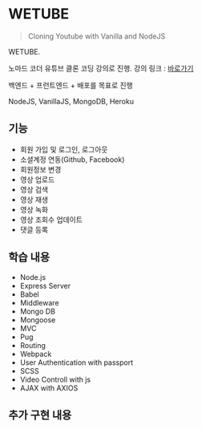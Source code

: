 # WETUBE

> Cloning Youtube with Vanilla and NodeJS

WETUBE.

노마드 코더 유튜브 클론 코딩 강의로 진행. 강의 링크 : [바로가기](https://academy.nomadcoders.co/p/javascript-fullstack-from-zero-to-hero)

백엔드 + 프런트엔드 + 배포를 목표로 진행

NodeJS, VanillaJS, MongoDB, Heroku

## 기능
* 회원 가입 및 로그인, 로그아웃
* 소셜계정 연동(Github, Facebook)
* 회원정보 변경
* 영상 업로드
* 영상 검색
* 영상 재생
* 영상 녹화
* 영상 조회수 업데이트
* 댓글 등록

## 학습 내용
* Node.js
* Express Server
* Babel
* Middleware
* Mongo DB
* Mongoose
* MVC
* Pug
* Routing
* Webpack
* User Authentication with passport
* SCSS
* Video Controll with js
* AJAX with AXIOS

## 추가 구현 내용
